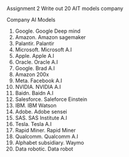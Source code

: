 Assignment 2
Write out 20 AIT models company

Company                 AI Models
1. Google.       Google Deep mind
2. Amazon.     Amazon sagemaker
3. Palantir.       Palantir
4. Microsoft.    Microsoft A.I 
5. Apple.           Apple A.I
6. Oracle.         Oracle A.I
7. Google.          Brad A.I 
8. Amazon          200x
9. Meta.               Facebook A.I
10. NVIDIA.          NVIDIA A.I
11. Baidn.              Baidn A.I
12. Salesforce.     Saleforce Einstein
13. IBM.                   IBM Watson 
14. Adobe.              Adobe sensei
15. SAS.                  SAS Institute A.I
16. Tesla.                Tesla A.I
17. Rapid Miner.     Rapid Miner
18. Qualcomm.       Qualcomm A.I
19. Alphabet subsidiary.     Waymo
20. Data robotic.     Data robot
